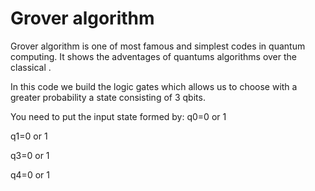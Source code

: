 # Grover algorithm

Grover algorithm is one of most famous and simplest codes in quantum computing. It shows the adventages of quantums algorithms over the classical .

In this code we build the logic gates which allows us to choose with a greater probability a state consisting of 3 qbits.

You need to put the input state formed by:
q0=0 or 1

q1=0 or 1

q3=0 or 1

q4=0 or 1

